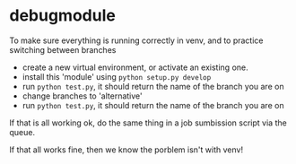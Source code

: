 # debugmodule


To make sure everything is running correctly in venv, and to practice switching between branches

   - create a new virtual environment, or activate an existing one.
   - install this 'module' using ```python setup.py develop```
   - run ```python test.py```, it should return the name of the branch you are on
   - change branches to 'alternative'
   - run ```python test.py```, it should return the name of the branch you are on

If that is all working ok, do the same thing in a job sumbission script via the queue.

If that all works fine, then we know the porblem isn't with venv!

